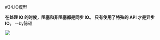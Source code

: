 #34.IO模型

**在处理 IO 的时候，阻塞和非阻塞都是同步 IO。**
**只有使用了特殊的 API 才是异步 IO。**  --by陈硕

<img src="http://pic2.zhimg.com/7d3eb389b7724878bd7e12ebc6dbcdb5_b.jpg" />
